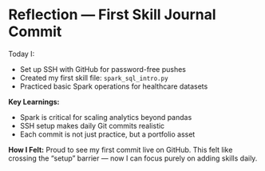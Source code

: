  # Reflection — First Skill Journal Commit

Today I:
- Set up SSH with GitHub for password-free pushes
- Created my first skill file: `spark_sql_intro.py`
- Practiced basic Spark operations for healthcare datasets

**Key Learnings:**
- Spark is critical for scaling analytics beyond pandas
- SSH setup makes daily Git commits realistic
- Each commit is not just practice, but a portfolio asset

**How I Felt:**
Proud to see my first commit live on GitHub. This felt like crossing the “setup” barrier — now I can focus purely on adding skills daily.
